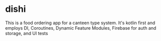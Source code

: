 # dishi
This is a food ordering app for a canteen type system. It's kotlin first and employs DI, Coroutines, Dynamic Feature Modules, Firebase for auth and storage, and UI tests
